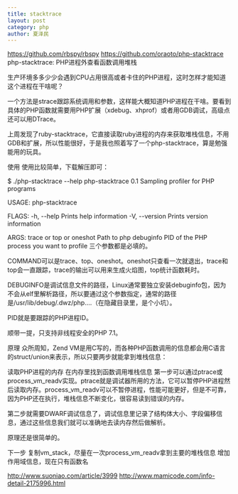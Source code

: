 ```yaml
---
title: stacktrace
layout: post
category: php
author: 夏泽民
---
```

https://github.com/rbspy/rbspy
https://github.com/oraoto/php-stacktrace
php-stacktrace: PHP进程外查看函数调用堆栈

生产环境多多少少会遇到CPU占用很高或者卡住的PHP进程，这时怎样才能知道这个进程在干啥呢？

一个方法是strace跟踪系统调用和参数，这样能大概知道PHP进程在干啥。要看到具体的PHP函数就需要用PHP扩展（xdebug、xhprof）或者用GDB调试，高级点还可以用DTrace。

上周发现了ruby-stacktrace，它直接读取ruby进程的内存来获取堆栈信息，不用GDB和扩展，所以性能很好，于是我也照着写了一个php-stacktrace，算是勉强能用的玩具。
<!-- more -->
使用
使用比较简单，下载解压即可：

$ ./php-stacktrace --help
php-stacktrace 0.1
Sampling profiler for PHP programs

USAGE:
    php-stacktrace <COMMAND> <DEBUGINFO> <PID>

FLAGS:
    -h, --help       Prints help information
    -V, --version    Prints version information

ARGS:
    <COMMAND>      trace or top or oneshot
    <DEBUGINFO>    Path to php debuginfo
    <PID>          PID of the PHP process you want to profile
三个参数都是必填的。

COMMAND可以是trace、top、oneshot。oneshot只查看一次就退出，trace和top会一直跟踪，trace的输出可以用来生成火焰图，top统计函数耗时。

DEBUGINFO是调试信息文件的路径，Linux通常要独立安装debuginfo包，因为不会从elf里解析路径，所以要通过这个参数指定，通常的路径是/usr/lib/debug/.dwz/php....（在隐藏目录里，是个小坑）。

PID就是要跟踪的PHP进程ID。

顺带一提，只支持非线程安全的PHP 7.1。

原理
众所周知，Zend VM是用C写的，而各种PHP函数调用的信息都会用C语言的struct/union来表示，所以只要两步就能拿到堆栈信息：

读取PHP进程的内存
在内存里找到函数调用堆栈信息
第一步可以通过ptrace或process_vm_readv实现。ptrace就是调试器所用的方法，它可以暂停PHP进程然后读取内存。process_vm_readv可以不暂停进程，性能可能更好，但是不可靠，因为PHP还在执行，堆栈信息不断变化，很容易读到错误的内存。

第二步就需要DWARF调试信息了，调试信息里记录了结构体大小、字段偏移信息，通过这些信息我们就可以准确地去读内存然后做解析。

原理还是很简单的。

下一步
复制vm_stack，尽量在一次process_vm_readv拿到主要的堆栈信息
增加作用域信息，现在只有函数名

http://www.suoniao.com/article/3999
http://www.mamicode.com/info-detail-2175996.html

